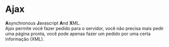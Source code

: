 # Ajax
**A**synchronous **J**avascript **A**nd **X**ML.  
Ajax permite você fazer pedido para o servidor, você não precisa mais pedir uma página pronta, você pode apenas fazer um pedido por uma certa informação (XML).  

